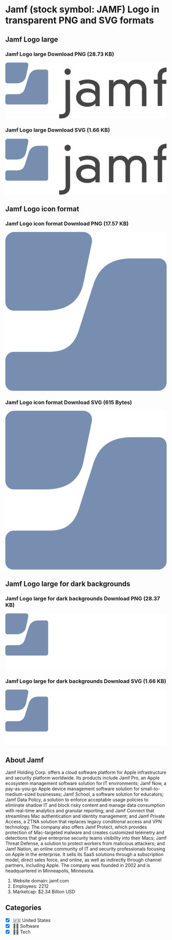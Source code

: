 # Jamf (stock symbol: JAMF) Logo in transparent PNG and SVG formats

## Jamf Logo large

### Jamf Logo large Download PNG (28.73 KB)

![Jamf Logo large Download PNG (28.73 KB)](/img/orig/JAMF_BIG-e23f34f0.png)

### Jamf Logo large Download SVG (1.66 KB)

![Jamf Logo large Download SVG (1.66 KB)](/img/orig/JAMF_BIG-b1c933fb.svg)

## Jamf Logo icon format

### Jamf Logo icon format Download PNG (17.57 KB)

![Jamf Logo icon format Download PNG (17.57 KB)](/img/orig/JAMF-f63da1e2.png)

### Jamf Logo icon format Download SVG (615 Bytes)

![Jamf Logo icon format Download SVG (615 Bytes)](/img/orig/JAMF-6dab2667.svg)

## Jamf Logo large for dark backgrounds

### Jamf Logo large for dark backgrounds Download PNG (28.37 KB)

![Jamf Logo large for dark backgrounds Download PNG (28.37 KB)](/img/orig/JAMF_BIG.D-1b9ef18d.png)

### Jamf Logo large for dark backgrounds Download SVG (1.66 KB)

![Jamf Logo large for dark backgrounds Download SVG (1.66 KB)](/img/orig/JAMF_BIG.D-33539f2d.svg)

## About Jamf

Jamf Holding Corp. offers a cloud software platform for Apple infrastructure and security platform worldwide. Its products include Jamf Pro, an Apple ecosystem management software solution for IT environments; Jamf Now, a pay-as-you-go Apple device management software solution for small-to-medium-sized businesses; Jamf School, a software solution for educators; Jamf Data Policy, a solution to enforce acceptable usage policies to eliminate shadow IT and block risky content and manage data consumption with real-time analytics and granular reporting; and Jamf Connect that streamlines Mac authentication and identity management; and Jamf Private Access, a ZTNA solution that replaces legacy conditional access and VPN technology. The company also offers Jamf Protect, which provides protection of Mac-targeted malware and creates customized telemetry and detections that give enterprise security teams visibility into their Macs; Jamf Threat Defense, a solution to protect workers from malicious attackers; and Jamf Nation, an online community of IT and security professionals focusing on Apple in the enterprise. It sells its SaaS solutions through a subscription model, direct sales force, and online, as well as indirectly through channel partners, including Apple. The company was founded in 2002 and is headquartered in Minneapolis, Minnesota.

1. Website domain: jamf.com
2. Employees: 2212
3. Marketcap: $2.34 Billion USD


## Categories
- [x] 🇺🇸 United States
- [x] 👨‍💻 Software
- [x] 👩‍💻 Tech
